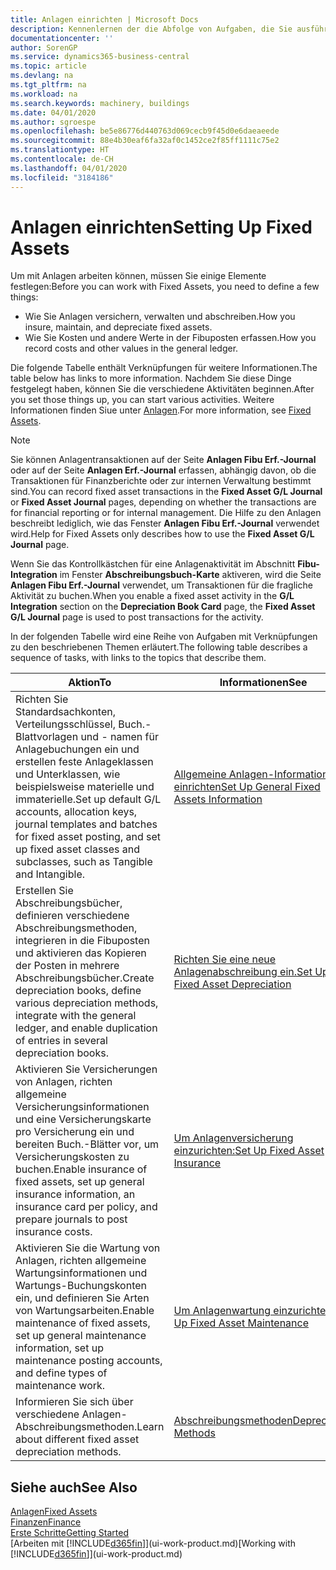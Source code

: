 ```yaml
---
title: Anlagen einrichten | Microsoft Docs
description: Kennenlernen der die Abfolge von Aufgaben, die Sie ausführen müssen, um Anlagen einzurichten, wie Arbeitsplätze oder Gebäude.
documentationcenter: ''
author: SorenGP
ms.service: dynamics365-business-central
ms.topic: article
ms.devlang: na
ms.tgt_pltfrm: na
ms.workload: na
ms.search.keywords: machinery, buildings
ms.date: 04/01/2020
ms.author: sgroespe
ms.openlocfilehash: be5e86776d440763d069cecb9f45d0e6daeaeede
ms.sourcegitcommit: 88e4b30eaf6fa32af0c1452ce2f85ff1111c75e2
ms.translationtype: HT
ms.contentlocale: de-CH
ms.lasthandoff: 04/01/2020
ms.locfileid: "3184186"
---
```

# <a name="setting-up-fixed-assets"></a><span data-ttu-id="67508-103">Anlagen einrichten</span><span class="sxs-lookup"><span data-stu-id="67508-103">Setting Up Fixed Assets</span></span>
<span data-ttu-id="67508-104">Um mit Anlagen arbeiten können, müssen Sie einige Elemente festlegen:</span><span class="sxs-lookup"><span data-stu-id="67508-104">Before you can work with Fixed Assets, you need to define a few things:</span></span>  

* <span data-ttu-id="67508-105">Wie Sie Anlagen versichern, verwalten und abschreiben.</span><span class="sxs-lookup"><span data-stu-id="67508-105">How you insure, maintain, and depreciate fixed assets.</span></span>  
* <span data-ttu-id="67508-106">Wie Sie Kosten und andere Werte in der Fibuposten erfassen.</span><span class="sxs-lookup"><span data-stu-id="67508-106">How you record costs and other values in the general ledger.</span></span>  

<span data-ttu-id="67508-107">Die folgende Tabelle enthält Verknüpfungen für weitere Informationen.</span><span class="sxs-lookup"><span data-stu-id="67508-107">The table below has links to more information.</span></span> <span data-ttu-id="67508-108">Nachdem Sie diese Dinge festgelegt haben, können Sie die verschiedene Aktivitäten beginnen.</span><span class="sxs-lookup"><span data-stu-id="67508-108">After you set those things up, you can start various activities.</span></span> <span data-ttu-id="67508-109">Weitere Informationen finden Siue unter [Anlagen](fa-manage.md).</span><span class="sxs-lookup"><span data-stu-id="67508-109">For more information, see [Fixed Assets](fa-manage.md).</span></span>  

> [!NOTE]  
>   <span data-ttu-id="67508-110">Sie können Anlagentransaktionen auf der Seite **Anlagen Fibu Erf.-Journal** oder auf der Seite **Anlagen Erf.-Journal** erfassen, abhängig davon, ob die Transaktionen für Finanzberichte oder zur internen Verwaltung bestimmt sind.</span><span class="sxs-lookup"><span data-stu-id="67508-110">You can record fixed asset transactions in the **Fixed Asset G/L Journal** or **Fixed Asset Journal** pages, depending on whether the transactions are for financial reporting or for internal management.</span></span> <span data-ttu-id="67508-111">Die Hilfe zu den Anlagen beschreibt lediglich, wie das Fenster **Anlagen Fibu Erf.-Journal** verwendet wird.</span><span class="sxs-lookup"><span data-stu-id="67508-111">Help for Fixed Assets only describes how to use the **Fixed Asset G/L Journal** page.</span></span>  

<span data-ttu-id="67508-112">Wenn Sie das Kontrollkästchen für eine Anlagenaktivität im Abschnitt **Fibu-Integration** im Fenster **Abschreibungsbuch-Karte** aktiveren, wird die Seite **Anlagen Fibu Erf.-Journal** verwendet, um Transaktionen für die fragliche Aktivität zu buchen.</span><span class="sxs-lookup"><span data-stu-id="67508-112">When you enable a fixed asset activity in the **G/L Integration** section on the **Depreciation Book Card** page, the **Fixed Asset G/L Journal** page is used to post transactions for the activity.</span></span>

<span data-ttu-id="67508-113">In der folgenden Tabelle wird eine Reihe von Aufgaben mit Verknüpfungen zu den beschriebenen Themen erläutert.</span><span class="sxs-lookup"><span data-stu-id="67508-113">The following table describes a sequence of tasks, with links to the topics that describe them.</span></span>  

| <span data-ttu-id="67508-114">Aktion</span><span class="sxs-lookup"><span data-stu-id="67508-114">To</span></span> | <span data-ttu-id="67508-115">Informationen</span><span class="sxs-lookup"><span data-stu-id="67508-115">See</span></span> |
| --- | --- |
| <span data-ttu-id="67508-116">Richten Sie Standardsachkonten, Verteilungsschlüssel, Buch.-Blattvorlagen und - namen für Anlagebuchungen ein und erstellen feste Anlageklassen und Unterklassen, wie beispielsweise materielle und immaterielle.</span><span class="sxs-lookup"><span data-stu-id="67508-116">Set up default G/L accounts, allocation keys, journal templates and batches for fixed asset posting, and set up fixed asset classes and subclasses, such as Tangible and Intangible.</span></span> |[<span data-ttu-id="67508-117">Allgemeine Anlagen-Informationen einrichten</span><span class="sxs-lookup"><span data-stu-id="67508-117">Set Up General Fixed Assets Information</span></span>](fa-how-setup-general.md) |
| <span data-ttu-id="67508-118">Erstellen Sie Abschreibungsbücher, definieren verschiedene Abschreibungsmethoden, integrieren in die Fibuposten und aktivieren das Kopieren der Posten in mehrere Abschreibungsbücher.</span><span class="sxs-lookup"><span data-stu-id="67508-118">Create depreciation books, define various depreciation methods, integrate with the general ledger, and enable duplication of entries in several depreciation books.</span></span> |[<span data-ttu-id="67508-119">Richten Sie eine neue Anlagenabschreibung ein.</span><span class="sxs-lookup"><span data-stu-id="67508-119">Set Up Fixed Asset Depreciation</span></span>](fa-how-setup-depreciation.md) |
| <span data-ttu-id="67508-120">Aktivieren Sie Versicherungen von Anlagen, richten allgemeine Versicherungsinformationen und eine Versicherungskarte pro Versicherung ein und bereiten Buch.-Blätter vor, um Versicherungskosten zu buchen.</span><span class="sxs-lookup"><span data-stu-id="67508-120">Enable insurance of fixed assets, set up general insurance information, an insurance card per policy, and prepare journals to post insurance costs.</span></span> |[<span data-ttu-id="67508-121">Um Anlagenversicherung einzurichten:</span><span class="sxs-lookup"><span data-stu-id="67508-121">Set Up Fixed Asset Insurance</span></span>](fa-how-setup-insurance.md) |
| <span data-ttu-id="67508-122">Aktivieren Sie die Wartung von Anlagen, richten allgemeine Wartungsinformationen und Wartungs-Buchungskonten ein, und definieren Sie Arten von Wartungsarbeiten.</span><span class="sxs-lookup"><span data-stu-id="67508-122">Enable maintenance of fixed assets, set up general maintenance information, set up maintenance posting accounts, and define types of maintenance work.</span></span> |[<span data-ttu-id="67508-123">Um Anlagenwartung einzurichten:</span><span class="sxs-lookup"><span data-stu-id="67508-123">Set Up Fixed Asset Maintenance</span></span>](fa-how-setup-maintenance.md) |
| <span data-ttu-id="67508-124">Informieren Sie sich über verschiedene Anlagen-Abschreibungsmethoden.</span><span class="sxs-lookup"><span data-stu-id="67508-124">Learn about different fixed asset depreciation methods.</span></span> |[<span data-ttu-id="67508-125">Abschreibungsmethoden</span><span class="sxs-lookup"><span data-stu-id="67508-125">Depreciation Methods</span></span>](fa-depreciation-methods.md) |

## <a name="see-also"></a><span data-ttu-id="67508-126">Siehe auch</span><span class="sxs-lookup"><span data-stu-id="67508-126">See Also</span></span>
[<span data-ttu-id="67508-127">Anlagen</span><span class="sxs-lookup"><span data-stu-id="67508-127">Fixed Assets</span></span>](fa-manage.md)  
[<span data-ttu-id="67508-128">Finanzen</span><span class="sxs-lookup"><span data-stu-id="67508-128">Finance</span></span>](finance.md)  
[<span data-ttu-id="67508-129">Erste Schritte</span><span class="sxs-lookup"><span data-stu-id="67508-129">Getting Started</span></span>](product-get-started.md)  
<span data-ttu-id="67508-130">[Arbeiten mit [!INCLUDE[d365fin](includes/d365fin_md.md)]](ui-work-product.md)</span><span class="sxs-lookup"><span data-stu-id="67508-130">[Working with [!INCLUDE[d365fin](includes/d365fin_md.md)]](ui-work-product.md)</span></span>
